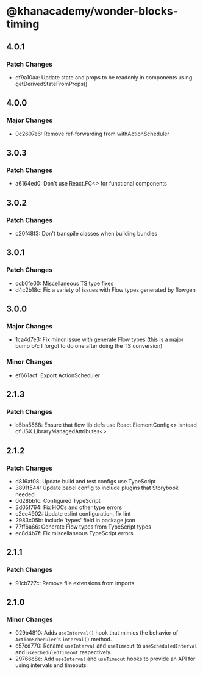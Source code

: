 # @khanacademy/wonder-blocks-timing

## 4.0.1

### Patch Changes

-   df9a10aa: Update state and props to be readonly in components using getDerivedStateFromProps()

## 4.0.0

### Major Changes

-   0c2607e6: Remove ref-forwarding from withActionScheduler

## 3.0.3

### Patch Changes

-   a6164ed0: Don't use React.FC<> for functional components

## 3.0.2

### Patch Changes

-   c20f48f3: Don't transpile classes when building bundles

## 3.0.1

### Patch Changes

-   ccb6fe00: Miscellaneous TS type fixes
-   d4c2b18c: Fix a variety of issues with Flow types generated by flowgen

## 3.0.0

### Major Changes

-   1ca4d7e3: Fix minor issue with generate Flow types (this is a major bump b/c I forgot to do one after doing the TS conversion)

### Minor Changes

-   ef661acf: Export ActionScheduler

## 2.1.3

### Patch Changes

-   b5ba5568: Ensure that flow lib defs use React.ElementConfig<> isntead of JSX.LibraryManagedAttributes<>

## 2.1.2

### Patch Changes

-   d816af08: Update build and test configs use TypeScript
-   3891f544: Update babel config to include plugins that Storybook needed
-   0d28bb1c: Configured TypeScript
-   3d05f764: Fix HOCs and other type errors
-   c2ec4902: Update eslint configuration, fix lint
-   2983c05b: Include 'types' field in package.json
-   77ff6a66: Generate Flow types from TypeScript types
-   ec8d4b7f: Fix miscellaneous TypeScript errors

## 2.1.1

### Patch Changes

-   91cb727c: Remove file extensions from imports

## 2.1.0

### Minor Changes

-   029b4810: Adds `useInterval()` hook that mimics the behavior of `ActionScheduler`'s
    `interval()` method.
-   c57cd770: Rename `useInterval` and `useTimeout` to `useScheduledInterval`
    and `useScheduledTimeout` respectively.
-   29766c8e: Add `useInterval` and `useTimeout` hooks to provide an API for
    using intervals and timeouts.
